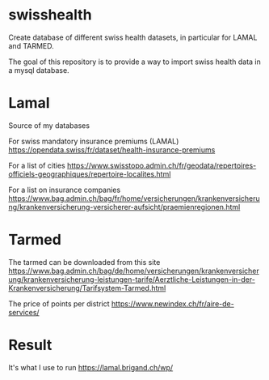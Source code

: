 # swisshealth
Create database of different swiss health datasets, in particular for LAMAL and TARMED.

The goal of this repository is to provide a way to import swiss health data in a mysql database.

# Lamal

Source of my databases

For swiss mandatory insurance premiums (LAMAL)
https://opendata.swiss/fr/dataset/health-insurance-premiums

For a list of cities
https://www.swisstopo.admin.ch/fr/geodata/repertoires-officiels-geographiques/repertoire-localites.html

For a list on insurance companies
https://www.bag.admin.ch/bag/fr/home/versicherungen/krankenversicherung/krankenversicherung-versicherer-aufsicht/praemienregionen.html

# Tarmed

The tarmed can be downloaded from this site
https://www.bag.admin.ch/bag/de/home/versicherungen/krankenversicherung/krankenversicherung-leistungen-tarife/Aerztliche-Leistungen-in-der-Krankenversicherung/Tarifsystem-Tarmed.html

The price of points per district
https://www.newindex.ch/fr/aire-de-services/

# Result

It's what I use to run
https://lamal.brigand.ch/wp/